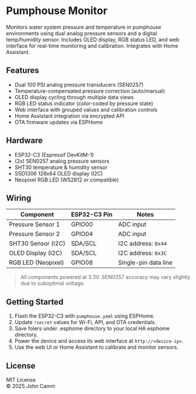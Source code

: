 # Pumphouse Monitor

Monitors water system pressure and temperature in pumphouse environments using dual analog pressure sensors and a digital temp/humidity sensor. Includes OLED display, RGB status LED, and web interface for real-time monitoring and calibration. Integrates with Home Assistant.

## Features

- Dual 100 PSI analog pressure transducers (SEN0257)
- Temperature-compensated pressure correction (auto/manual)
- OLED display cycling through multiple data views
- RGB LED status indicator (color-coded by pressure state)
- Web interface with grouped values and calibration controls
- Home Assistant integration via encrypted API
- OTA firmware updates via ESPHome

## Hardware

- ESP32-C3 (Espressif DevKitM-1)
- (2x) SEN0257 analog pressure sensors
- SHT30 temperature & humidity sensor
- SSD1306 128x64 OLED display (I2C)
- Neopixel RGB LED (WS2812 or compatible)

## Wiring

| Component               | ESP32-C3 Pin | Notes                |
|------------------------|--------------|----------------------|
| Pressure Sensor 1      | GPIO00       | ADC input            |
| Pressure Sensor 2      | GPIO04       | ADC input            |
| SHT30 Sensor (I2C)     | SDA/SCL      | I2C address: `0x44`  |
| OLED Display (I2C)     | SDA/SCL      | I2C address: `0x3C`  |
| RGB LED (Neopixel)     | GPIO08       | Single-pin data line |

> All components powered at 3.3V. SEN0257 accuracy may vary slightly due to suboptimal voltage.

## Getting Started

1. Flash the ESP32-C3 with `pumphouse.yaml` using ESPHome.
2. Update `!secret` values for Wi-Fi, API, and OTA credentials.
3. Save folers under .esphome directory to your local HA esphome directory.
4. Power the device and access its web interface at `http://<device-ip>`.
5. Use the web UI or Home Assistant to calibrate and monitor sensors.

## License

MIT License  
© 2025 John Camm
